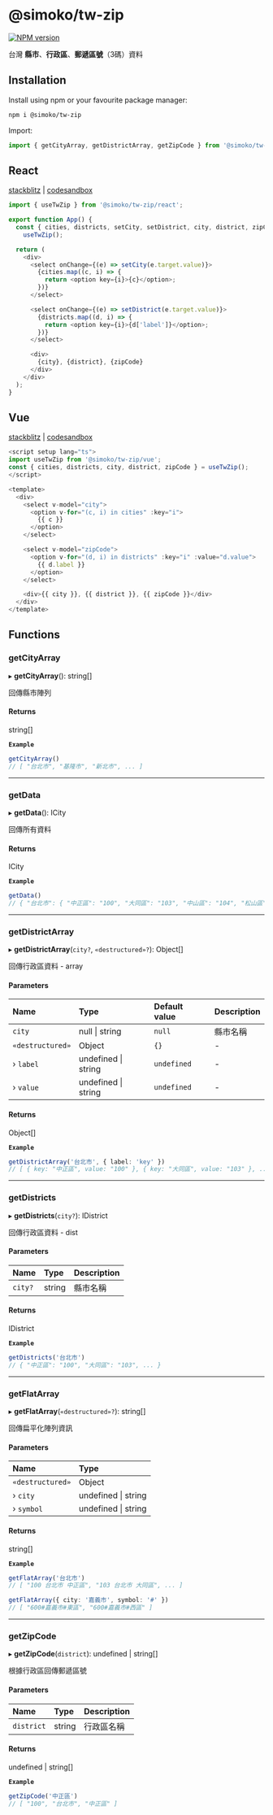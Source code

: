 # @simoko/tw-zip

[![NPM version](https://img.shields.io/npm/v/@simoko/tw-zip?color=a1b858&label=)](https://www.npmjs.com/package/@simoko/tw-zip)

台灣 **縣市**、**行政區**、**郵遞區號**（3碼）資料

## Installation
Install using npm or your favourite package manager:
``` bash
npm i @simoko/tw-zip
```

Import:
``` js
import { getCityArray, getDistrictArray, getZipCode } from '@simoko/tw-zip'
```

## React
[stackblitz](https://stackblitz.com/edit/vitejs-vite-gfv7df?file=src%2FApp.tsx) | 
[codesandbox](https://codesandbox.io/p/sandbox/simoko-tw-zip-react-example-zs238y)

``` typescript
import { useTwZip } from '@simoko/tw-zip/react';

export function App() {
  const { cities, districts, setCity, setDistrict, city, district, zipCode } =
    useTwZip();

  return (
    <div>
      <select onChange={(e) => setCity(e.target.value)}>
        {cities.map((c, i) => {
          return <option key={i}>{c}</option>;
        })}
      </select>

      <select onChange={(e) => setDistrict(e.target.value)}>
        {districts.map((d, i) => {
          return <option key={i}>{d['label']}</option>;
        })}
      </select>

      <div>
        {city}, {district}, {zipCode}
      </div>
    </div>
  );
}
```

## Vue
[stackblitz](https://stackblitz.com/edit/vitejs-vite-akqxck?file=src%2FApp.vue) | 
[codesandbox](https://codesandbox.io/p/sandbox/simoko-tw-zip-react-example-zs238y?file=%2Fsrc%2FApp.tsx%3A1%2C1)
``` typescript
<script setup lang="ts">
import useTwZip from '@simoko/tw-zip/vue';
const { cities, districts, city, district, zipCode } = useTwZip();
</script>

<template>
  <div>
    <select v-model="city">
      <option v-for="(c, i) in cities" :key="i">
        {{ c }}
      </option>
    </select>

    <select v-model="zipCode">
      <option v-for="(d, i) in districts" :key="i" :value="d.value">
        {{ d.label }}
      </option>
    </select>

    <div>{{ city }}, {{ district }}, {{ zipCode }}</div>
  </div>
</template>
```

## Functions

### getCityArray

▸ **getCityArray**(): string[]

回傳縣市陣列

#### Returns

string[]

**`Example`**

```ts
getCityArray()
// [ "台北市", "基隆市", "新北市", ... ]
```

___

### getData

▸ **getData**(): ICity

回傳所有資料

#### Returns

ICity

**`Example`**

```ts
getData()
// { "台北市": { "中正區": "100", "大同區": "103", "中山區": "104", "松山區": "105", ... }, "基隆市": { "仁愛區": "200", "信義區": "201", "中正區": "202", ... }, ... }
```

___

### getDistrictArray

▸ **getDistrictArray**(`city?`, `«destructured»?`): Object[]

回傳行政區資料 - array

#### Parameters

| Name | Type | Default value | Description |
| :------ | :------ | :------ | :------ |
| `city` | null \| string | `null` | 縣市名稱 |
| `«destructured»` | Object | `{}` | - |
| › `label` | undefined \| string | `undefined` | - |
| › `value` | undefined \| string | `undefined` | - |

#### Returns

Object[]

**`Example`**

```ts
getDistrictArray('台北市', { label: 'key' })
// [ { key: "中正區", value: "100" }, { key: "大同區", value: "103" }, ... ]
```

___

### getDistricts

▸ **getDistricts**(`city?`): IDistrict

回傳行政區資料 - dist

#### Parameters

| Name | Type | Description |
| :------ | :------ | :------ |
| `city?` | string | 縣市名稱 |

#### Returns

IDistrict

**`Example`**

```ts
getDistricts('台北市')
// { "中正區": "100", "大同區": "103", ... }
```

___

### getFlatArray

▸ **getFlatArray**(`«destructured»?`): string[]

回傳扁平化陣列資訊

#### Parameters

| Name | Type |
| :------ | :------ |
| `«destructured»` | Object |
| › `city` | undefined \| string |
| › `symbol` | undefined \| string |

#### Returns

string[]

**`Example`**

```ts
getFlatArray('台北市')
// [ "100 台北市 中正區", "103 台北市 大同區", ... ]

getFlatArray({ city: '嘉義市', symbol: '#' })
// [ "600#嘉義市#東區", "600#嘉義市#西區" ]
```

___

### getZipCode

▸ **getZipCode**(`district`): undefined \| string[]

根據行政區回傳郵遞區號

#### Parameters

| Name | Type | Description |
| :------ | :------ | :------ |
| `district` | string | 行政區名稱 |

#### Returns

undefined \| string[]

**`Example`**

```ts
getZipCode('中正區')
// [ "100", "台北市", "中正區" ]
```

